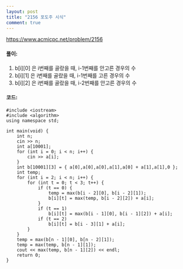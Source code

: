 ```yaml
---
layout: post
title: "2156 포도주 시식"
comment: true
---
```

https://www.acmicpc.net/problem/2156

#### **풀이:**
1. b[i][0] 은 i번째를 골랐을 때, i-1번째를 안고른 경우의 수
2. b[i][1] 은 i번째를 골랐을 때, i-1번째를 고른 경우의 수
3. b[i][2] 은 i번째를 골랐을 때, i-2번째를 안고른 경우의 수

#### **코드:**

```
#include <iostream>
#include <algorithm>
using namespace std;

int main(void) {
	int n;
	cin >> n;
	int a[10001];
	for (int i = 0; i < n; i++) {
		cin >> a[i];
	}
	int b[10001][3] = { a[0],a[0],a[0],a[1],a[0] + a[1],a[1],0 };
	int temp;
	for (int i = 2; i < n; i++) {
		for (int t = 0; t < 3; t++) {
			if (t == 0) {
				temp = max(b[i - 2][0], b[i - 2][1]);
				b[i][t] = max(temp, b[i - 2][2]) + a[i];
			}
			if (t == 1)
				b[i][t] = max(b[i - 1][0], b[i - 1][2]) + a[i];
			if (t == 2)
				b[i][t] = b[i - 3][1] + a[i];
		}
	}
	temp = max(b[n - 1][0], b[n - 2][1]);
	temp = max(temp, b[n - 1][1]);
	cout << max(temp, b[n - 1][2]) << endl;
	return 0;
}
```

